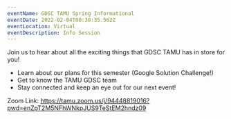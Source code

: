 ```yaml
---
eventName: GDSC TAMU Spring Informational
eventDate: 2022-02-04T00:30:35.562Z
eventLocation: Virtual
eventDescription: Info Session
---
```


Join us to hear about all the exciting things that GDSC TAMU has in store for you!

- Learn about our plans for this semester (Google Solution Challenge!)
- Get to know the TAMU GDSC team
- Stay connected and keep an eye out for our next event!

Zoom Link: <https://tamu.zoom.us/j/94448819016?pwd=enZpT2M5NFhWNkpJUS9TeStEM2hndz09>
